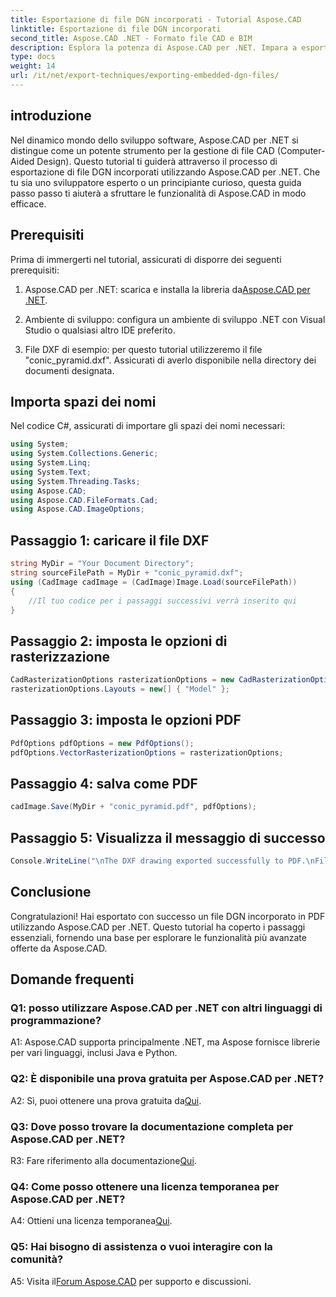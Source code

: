 ```yaml
---
title: Esportazione di file DGN incorporati - Tutorial Aspose.CAD
linktitle: Esportazione di file DGN incorporati
second_title: Aspose.CAD .NET - Formato file CAD e BIM
description: Esplora la potenza di Aspose.CAD per .NET. Impara a esportare facilmente file DGN incorporati in PDF con questo tutorial passo passo.
type: docs
weight: 14
url: /it/net/export-techniques/exporting-embedded-dgn-files/
---
```

## introduzione

Nel dinamico mondo dello sviluppo software, Aspose.CAD per .NET si distingue come un potente strumento per la gestione di file CAD (Computer-Aided Design). Questo tutorial ti guiderà attraverso il processo di esportazione di file DGN incorporati utilizzando Aspose.CAD per .NET. Che tu sia uno sviluppatore esperto o un principiante curioso, questa guida passo passo ti aiuterà a sfruttare le funzionalità di Aspose.CAD in modo efficace.

## Prerequisiti

Prima di immergerti nel tutorial, assicurati di disporre dei seguenti prerequisiti:

1.  Aspose.CAD per .NET: scarica e installa la libreria da[Aspose.CAD per .NET](https://releases.aspose.com/cad/net/).

2. Ambiente di sviluppo: configura un ambiente di sviluppo .NET con Visual Studio o qualsiasi altro IDE preferito.

3. File DXF di esempio: per questo tutorial utilizzeremo il file "conic_pyramid.dxf". Assicurati di averlo disponibile nella directory dei documenti designata.

## Importa spazi dei nomi

Nel codice C#, assicurati di importare gli spazi dei nomi necessari:

```csharp
using System;
using System.Collections.Generic;
using System.Linq;
using System.Text;
using System.Threading.Tasks;
using Aspose.CAD;
using Aspose.CAD.FileFormats.Cad;
using Aspose.CAD.ImageOptions;
```

## Passaggio 1: caricare il file DXF

```csharp
string MyDir = "Your Document Directory";
string sourceFilePath = MyDir + "conic_pyramid.dxf";
using (CadImage cadImage = (CadImage)Image.Load(sourceFilePath))
{
    //Il tuo codice per i passaggi successivi verrà inserito qui
}
```

## Passaggio 2: imposta le opzioni di rasterizzazione

```csharp
CadRasterizationOptions rasterizationOptions = new CadRasterizationOptions();
rasterizationOptions.Layouts = new[] { "Model" };
```

## Passaggio 3: imposta le opzioni PDF

```csharp
PdfOptions pdfOptions = new PdfOptions();
pdfOptions.VectorRasterizationOptions = rasterizationOptions;
```

## Passaggio 4: salva come PDF

```csharp
cadImage.Save(MyDir + "conic_pyramid.pdf", pdfOptions);
```

## Passaggio 5: Visualizza il messaggio di successo

```csharp
Console.WriteLine("\nThe DXF drawing exported successfully to PDF.\nFile saved at " + MyDir);
```

## Conclusione

Congratulazioni! Hai esportato con successo un file DGN incorporato in PDF utilizzando Aspose.CAD per .NET. Questo tutorial ha coperto i passaggi essenziali, fornendo una base per esplorare le funzionalità più avanzate offerte da Aspose.CAD.

## Domande frequenti

### Q1: posso utilizzare Aspose.CAD per .NET con altri linguaggi di programmazione?

A1: Aspose.CAD supporta principalmente .NET, ma Aspose fornisce librerie per vari linguaggi, inclusi Java e Python.

### Q2: È disponibile una prova gratuita per Aspose.CAD per .NET?

 A2: Sì, puoi ottenere una prova gratuita da[Qui](https://releases.aspose.com/).

### Q3: Dove posso trovare la documentazione completa per Aspose.CAD per .NET?

 R3: Fare riferimento alla documentazione[Qui](https://reference.aspose.com/cad/net/).

### Q4: Come posso ottenere una licenza temporanea per Aspose.CAD per .NET?

 A4: Ottieni una licenza temporanea[Qui](https://purchase.aspose.com/temporary-license/).

### Q5: Hai bisogno di assistenza o vuoi interagire con la comunità?

A5: Visita il[Forum Aspose.CAD](https://forum.aspose.com/c/cad/19) per supporto e discussioni.